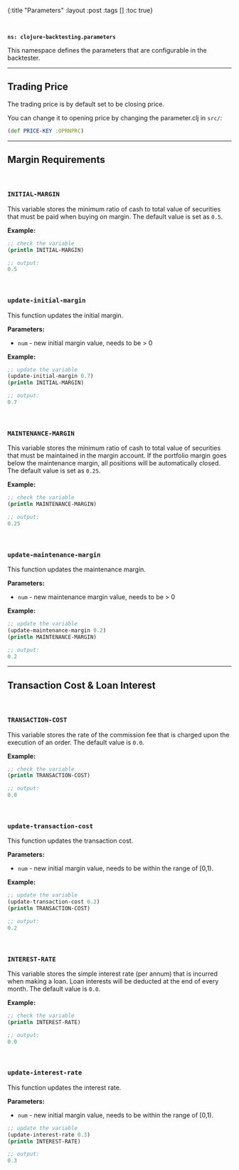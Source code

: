{:title "Parameters"
 :layout :post
 :tags  []
 :toc true}


<style>
/* table styles */
table, th, td {
  border: 1px solid black;
  padding: 5px;
}
td {
  padding: 10px;
}
</style>

<br>

**`ns: clojure-backtesting.parameters`**

This namespace defines the parameters that are configurable in the backtester.

---

## Trading Price

The trading price is by default set to be closing price.

You can change it to opening price by changing the parameter.clj in `src/`:

```clojure
(def PRICE-KEY :OPRNPRC)
```

-----------------

## Margin Requirements

<br>

### `INITIAL-MARGIN`

This variable stores the minimum ratio of cash to total value of securities that must be paid when buying on margin. The default value is set as `0.5`.

**Example:**

```clojure
;; check the variable
(println INITIAL-MARGIN)

;; output:
0.5
```

<br>

### `update-initial-margin`

This function updates the initial margin.

**Parameters:**

- `num` - new initial margin value, needs to be > 0

**Example:**

```clojure
;; update the variable
(update-initial-margin 0.7)
(println INITIAL-MARGIN)

;; output:
0.7
```

<br>

### `MAINTENANCE-MARGIN`

This variable stores the minimum ratio of cash to total value of securities that must be maintained in the margin account. If the portfolio margin goes below the maintenance margin, all positions will be automatically closed. The default value is set as `0.25`.

**Example:**

```clojure
;; check the variable
(println MAINTENANCE-MARGIN)

;; output:
0.25
```

<br>

### `update-maintenance-margin`

This function updates the maintenance margin.

**Parameters:**

- `num` - new maintenance margin value, needs to be > 0

**Example:**

```clojure
;; update the variable
(update-maintenance-margin 0.2)
(println MAINTENANCE-MARGIN)

;; output:
0.2
```

---

## Transaction Cost & Loan Interest

<br>

### `TRANSACTION-COST`

This variable stores the rate of the commission fee that is charged upon the execution of an order. The default value is `0.0`.

**Example:**

```clojure
;; check the variable
(println TRANSACTION-COST)

;; output:
0.0
```


<br>

### `update-transaction-cost`

This function updates the transaction cost.

**Parameters:**

- `num` - new initial margin value, needs to be within the range of [0,1).

**Example:**

```clojure
;; update the variable
(update-transaction-cost 0.2)
(println TRANSACTION-COST)

;; output:
0.2
```

<br>


### `INTEREST-RATE`

This variable stores the simple interest rate (per annum) that is incurred when making a loan. Loan interests will be deducted at the end of every month. The default value is `0.0`.

**Example:**

```clojure
;; check the variable
(println INTEREST-RATE)

;; output:
0.0
```

<br>

### `update-interest-rate`

This function updates the interest rate.

**Parameters:**

- `num` - new initial margin value, needs to be within the range of [0,1).


```clojure
;; update the variable
(update-interest-rate 0.3)
(println INTEREST-RATE)

;; output:
0.3
```

<br>
